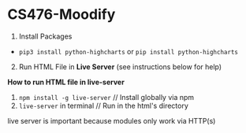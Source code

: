 # CS476-Moodify

1. Install Packages
- `pip3 install python-highcharts` or `pip install python-highcharts`

2. Run HTML File in **Live Server** (see instructions below for help)

**How to run HTML file in live-server**
1. `npm install -g live-server` // Install globally via npm
2. `live-server` in terminal // Run in the html's directory

live server is important because modules only work via HTTP(s)
